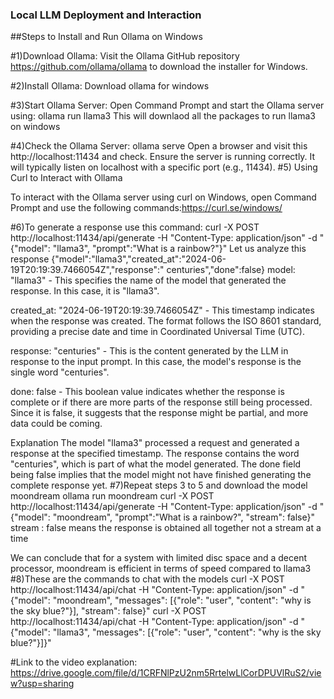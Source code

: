 ### Local LLM Deployment and Interaction
##Steps to Install and Run Ollama on Windows

#1)Download Ollama:
Visit the Ollama GitHub repository https://github.com/ollama/ollama to download the installer for Windows.

#2)Install Ollama:
Download ollama for windows
 
#3)Start Ollama Server:
Open Command Prompt and start the Ollama server using:
ollama run llama3
This will downlaod all the packages to run llama3 on windows

#4)Check the Ollama Server:
ollama serve
Open a browser and visit this http://localhost:11434 and check.
Ensure the server is running correctly. It will typically listen on localhost with a specific port (e.g., 11434).
#5) Using Curl to Interact with Ollama

To interact with the Ollama server using curl on Windows, open Command Prompt and use the following commands:https://curl.se/windows/

#6)To generate a response use this command:
curl -X POST http://localhost:11434/api/generate -H "Content-Type: application/json" -d "{\"model\": \"llama3\", \"prompt\":\"What is a rainbow?\"}"
Let us analyze this response {"model":"llama3","created_at":"2024-06-19T20:19:39.7466054Z","response":" centuries","done":false} 
model: "llama3" - This specifies the name of the model that generated the response. In this case, it is "llama3".

created_at: "2024-06-19T20:19:39.7466054Z" - This timestamp indicates when the response was created. The format follows the ISO 8601 standard, providing a precise date and time in Coordinated Universal Time (UTC).

response: "centuries" - This is the content generated by the LLM in response to the input prompt. In this case, the model's response is the single word "centuries".

done: false - This boolean value indicates whether the response is complete or if there are more parts of the response still being processed. Since it is false, it suggests that the response might be partial, and more data could be coming.

Explanation
The model "llama3" processed a request and generated a response at the specified timestamp.
The response contains the word "centuries", which is part of what the model generated.
The done field being false implies that the model might not have finished generating the complete response yet.
#7)Repeat steps 3 to 5 and download the model moondream
ollama run moondream
curl -X POST http://localhost:11434/api/generate -H "Content-Type: application/json" -d "{\"model\": \"moondream\", \"prompt\":\"What is a rainbow?\", \"stream\": false}"
stream : false means the response is obtained all together not a stream at a time

We can conclude that for a system with limited disc space and a decent processor, moondream is efficient in terms of speed compared to llama3
#8)These are the commands to chat with the models
curl -X POST http://localhost:11434/api/chat -H "Content-Type: application/json" -d "{\"model\": \"moondream\", \"messages\": [{\"role\": \"user\", \"content\": \"why is the sky blue?\"}], \"stream\": false}"
curl -X POST http://localhost:11434/api/chat -H "Content-Type: application/json" -d "{\"model\": \"llama3\", \"messages\": [{\"role\": \"user\", \"content\": \"why is the sky blue?\"}]}"

#Link to the video explanation: https://drive.google.com/file/d/1CRFNlPzU2nm5RrtelwLlCorDPUVlRuS2/view?usp=sharing

